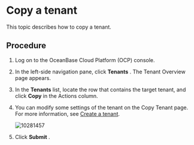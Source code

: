 Copy a tenant 
==================================

This topic describes how to copy a tenant. 

Procedure 
------------------------------

1. Log on to the OceanBase Cloud Platform (OCP) console.

   

2. In the left-side navigation pane, click **Tenants** . The Tenant Overview page appears.

   

3. In the **Tenants** list, locate the row that contains the target tenant, and click **Copy** in the Actions column.

   

4. You can modify some settings of the tenant on the Copy Tenant page. For more information, see [Create a tenant](../2.basic-tenant-operations/2.create-a-tenant-1.md).

   ![10281457](https://help-static-aliyun-doc.aliyuncs.com/assets/img/en-US/3304306461/p345351.png)
   

5. Click **Submit** .

   



